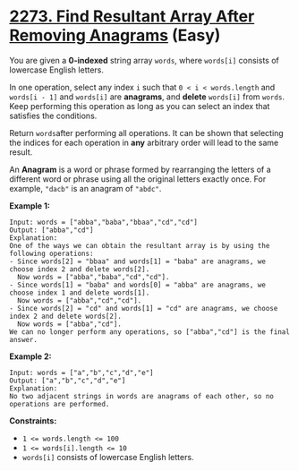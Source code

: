# [2273. Find Resultant Array After Removing Anagrams][link] (Easy)

[link]: https://leetcode.com/problems/find-resultant-array-after-removing-anagrams/

You are given a **0-indexed** string array `words`, where `words[i]` consists of lowercase English
letters.

In one operation, select any index `i` such that `0 < i < words.length` and `words[i - 1]` and
`words[i]` are **anagrams**, and **delete** `words[i]` from `words`. Keep performing this operation
as long as you can select an index that satisfies the conditions.

Return `words`after performing all operations. It can be shown that selecting the indices for each
operation in **any** arbitrary order will lead to the same result.

An **Anagram** is a word or phrase formed by rearranging the letters of a different word or phrase
using all the original letters exactly once. For example, `"dacb"` is an anagram of `"abdc"`.

**Example 1:**

```
Input: words = ["abba","baba","bbaa","cd","cd"]
Output: ["abba","cd"]
Explanation:
One of the ways we can obtain the resultant array is by using the following operations:
- Since words[2] = "bbaa" and words[1] = "baba" are anagrams, we choose index 2 and delete words[2].
  Now words = ["abba","baba","cd","cd"].
- Since words[1] = "baba" and words[0] = "abba" are anagrams, we choose index 1 and delete words[1].
  Now words = ["abba","cd","cd"].
- Since words[2] = "cd" and words[1] = "cd" are anagrams, we choose index 2 and delete words[2].
  Now words = ["abba","cd"].
We can no longer perform any operations, so ["abba","cd"] is the final answer.
```

**Example 2:**

```
Input: words = ["a","b","c","d","e"]
Output: ["a","b","c","d","e"]
Explanation:
No two adjacent strings in words are anagrams of each other, so no operations are performed.
```

**Constraints:**

- `1 <= words.length <= 100`
- `1 <= words[i].length <= 10`
- `words[i]` consists of lowercase English letters.
